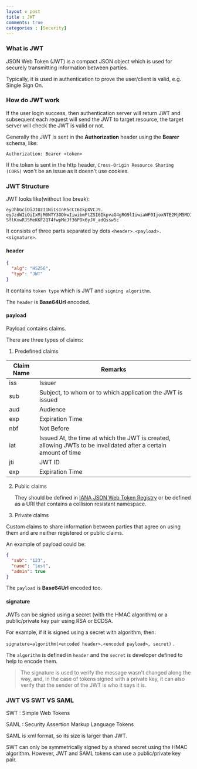 ```yaml
---
layout : post
title : JWT
comments: true
categories : [Security]
---
```


### What is JWT

JSON Web Token (JWT) is a compact JSON object which is used for
securely transmitting information between parties.

Typically, it is used in authentication to prove the user/client is valid,
e.g. Single Sign On.

### How do JWT work

If the user login success, then authentication server will return JWT and 
subsequent each request will send the JWT to target resource, the target server
will check the JWT is valid or not.

Generally the JWT is sent in the **Authorization** header 
using the **Bearer** schema, like:

```
Authorization: Bearer <token>
```

If the token is sent in the http header, `Cross-Origin Resource Sharing (CORS)` 
won't be an issue as it doesn't use cookies.

### JWT Structure

JWT looks like(without line break):

```
eyJhbGciOiJIUzI1NiIsInR5cCI6IkpXVCJ9.
eyJzdWIiOiIxMjM0NTY3ODkwIiwibmFtZSI6IkpvaG4gRG9lIiwiaWF0IjoxNTE2MjM5MDIyfQ.
SflKxwRJSMeKKF2QT4fwpMeJf36POk6yJV_adQssw5c
```

It consists of three parts separated by dots `<header>.<payload>.<signature>`.

#### header

```json
{
  "alg": "HS256",
  "typ": "JWT"
}
```

It contains `token type` which is JWT and `signing algorithm`.

The `header` is **Base64Url** encoded.

#### payload

Payload contains claims.

There are three types of claims:

1. Predefined claims

| Claim Name    | Remarks       |
| ------------- | ------------- |
| iss           | Issuer        |
| sub  | Subject, to whom or to which application the JWT is issued  |
| aud           | Audience        |
| exp  | Expiration Time  |
| nbf           | Not Before        |
| iat  | Issued At, the time at which the JWT is created, allowing JWTs to be invalidated after a certain amount of time |
| jti           | JWT ID        |
| exp  | Expiration Time  |

2. Public claims

   They should be defined in [IANA JSON Web Token Registry](https://www.iana.org/assignments/jwt/jwt.xhtml)
   or be defined as a URI that contains a collision resistant namespace.
   
3. Private claims

  Custom claims to share information between parties that agree on using them 
  and are neither registered or public claims.

An example of payload could be:

```json
{
  "sub": "123",
  "name": "test",
  "admin": true
}
```

The `payload` is **Base64Url** encoded too.

#### signature

JWTs can be signed using a secret (with the HMAC algorithm) or 
a public/private key pair using RSA or ECDSA.

For example, if it is signed using a secret with algorithm, then:

`signature=algorithm(<encoded header>.<encoded payload>, secret)` .

The `algorithm` is defined in `header` and the `secret` is developer defined to
help to encode them.

> The signature is used to verify the message wasn't changed along the way, and, 
> in the case of tokens signed with a private key, it can also verify that 
> the sender of the JWT is who it says it is.

### JWT VS SWT VS SAML

SWT : Simple Web Tokens

SAML : Security Assertion Markup Language Tokens

SAML is xml format, so its size is larger than JWT.

SWT can only be symmetrically signed by a shared secret using the HMAC algorithm. 
However, JWT and SAML tokens can use a public/private key pair.
